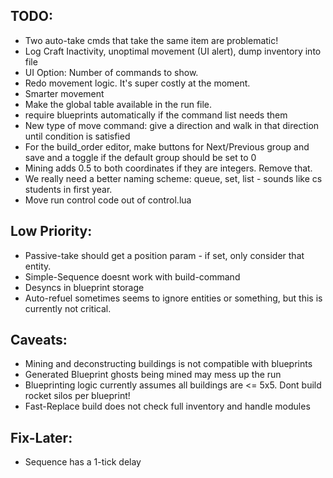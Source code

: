 ## TODO:
- Two auto-take cmds that take the same item are problematic!
- Log Craft Inactivity, unoptimal movement (UI alert), dump inventory into file
- UI Option: Number of commands to show.
- Redo movement logic. It's super costly at the moment.
- Smarter movement
- Make the global table available in the run file.
- require blueprints automatically if the command list needs them
- New type of move command: give a direction and walk in that direction until condition is satisfied
- For the build_order editor, make buttons for Next/Previous group and save and a toggle if the default group should be set to 0
- Mining adds 0.5 to both coordinates if they are integers. Remove that.
- We really need a better naming scheme: queue, set, list - sounds like cs students in first year.
- Move run control code out of control.lua

## Low Priority:
- Passive-take should get a position param - if set, only consider that entity.
- Simple-Sequence doesnt work with build-command
- Desyncs in blueprint storage
- Auto-refuel sometimes seems to ignore entities or something, but this is currently not critical.

## Caveats: 
- Mining and deconstructing buildings is not compatible with blueprints
- Generated Blueprint ghosts being mined may mess up the run
- Blueprinting logic currently assumes all buildings are <= 5x5. Dont build rocket silos per blueprint!
- Fast-Replace build does not check full inventory and handle modules


## Fix-Later:
- Sequence has a 1-tick delay